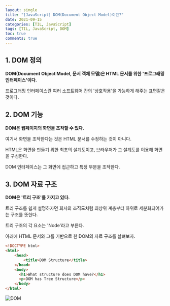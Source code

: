 ```yaml
---
layout: single
title: "[JavaScript] DOM(Document Object Model)이란?"
date: 2021-09-15
categories: [TIL, JavaScript]
tags: [TIL, JavaScript, DOM]
toc: true
comments: true
---
```



## 1. DOM 정의  
**DOM(Document Object Model, 문서 객체 모델)은 HTML 문서를 위한 '프로그래밍 인터페이스'이다.**

프로그래밍 인터페이스란 여러 소프트웨어 간의 '상호작용'을 가능하게 해주는 표면같은 것이다.


## 2. DOM 기능  
**DOM은 웹페이지의 화면을 조작할 수 있다.** 

여기서 화면을 조작한다는 것은 HTML 문서를 수정하는 것이 아니다.

HTML은 화면을 만들기 위한 최초의 설계도이고, 브라우저가 그 설계도를 이용해 화면을 구성한다.  

DOM 인터페이스는 그 화면에 접근하고 특정 부분을 조작한다.


## 3. DOM 자료 구조  
**DOM은 '트리 구조'를 가지고 있다.** 

트리 구조를 쉽게 설명하자면 회사의 조직도처럼 최상위 계층부터 하위로 세분화되어가는 구조를 뜻한다.

트리 구조의 각 요소는 'Node'라고 부른다.

아래에 HTML 문서와 그를 기반으로 한 DOM의 자료 구조를 살펴보자.
  
```html    
<!DOCTYPE html>
<html>
    <head>
        <title>DOM Structure</title>
    </head>
    <body>
      <h1>What structure does DOM have?</h1>
      <p>DOM has Tree Structure</p>
    </body>
</html>
```
![DOM](https://user-images.githubusercontent.com/88199458/133468870-5a3542cb-24d8-4324-93a7-c5b81aa45918.png)
